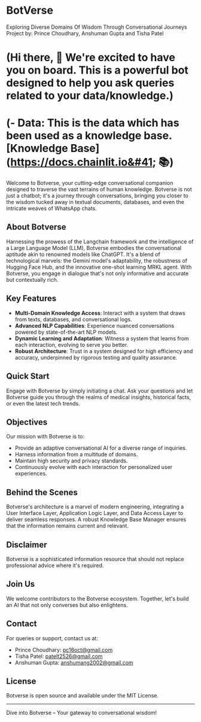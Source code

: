 # BotVerse
Exploring Diverse Domains Of Wisdom Through Conversational Journeys
Project by: Prince Choudhary, Anshuman Gupta and Tisha Patel

# (Hi there, 👋 We're excited to have you on board. This is a powerful bot designed to help you ask queries related to your data/knowledge.)

# (- **Data:** This is the data which has been used as a knowledge base. [Knowledge Base]&#40;https://docs.chainlit.io&#41; 📚)

Welcome to Botverse, your cutting-edge conversational companion designed to traverse the vast terrains of human knowledge. Botverse is not just a chatbot; it's a journey through conversations, bringing you closer to the wisdom tucked away in textual documents, databases, and even the intricate weaves of WhatsApp chats.

## About Botverse

Harnessing the prowess of the Langchain framework and the intelligence of a Large Language Model (LLM), Botverse embodies the conversational aptitude akin to renowned models like ChatGPT. It's a blend of technological marvels: the Gemini model's adaptability, the robustness of Hugging Face Hub, and the innovative one-shot learning MRKL agent. With Botverse, you engage in dialogue that's not only informative and accurate but contextually rich.

## Key Features

- **Multi-Domain Knowledge Access**: Interact with a system that draws from texts, databases, and conversational logs.
- **Advanced NLP Capabilities**: Experience nuanced conversations powered by state-of-the-art NLP models.
- **Dynamic Learning and Adaptation**: Witness a system that learns from each interaction, evolving to serve you better.
- **Robust Architecture**: Trust in a system designed for high efficiency and accuracy, underpinned by rigorous testing and quality assurance.

## Quick Start

Engage with Botverse by simply initiating a chat. Ask your questions and let Botverse guide you through the realms of medical insights, historical facts, or even the latest tech trends.

## Objectives

Our mission with Botverse is to:

- Provide an adaptive conversational AI for a diverse range of inquiries.
- Harness information from a multitude of domains.
- Maintain high security and privacy standards.
- Continuously evolve with each interaction for personalized user experiences.

## Behind the Scenes

Botverse's architecture is a marvel of modern engineering, integrating a User Interface Layer, Application Logic Layer, and Data Access Layer to deliver seamless responses. A robust Knowledge Base Manager ensures that the information remains current and relevant.

## Disclaimer

Botverse is a sophisticated information resource that should not replace professional advice where it's required.

## Join Us

We welcome contributors to the Botverse ecosystem. Together, let's build an AI that not only converses but also enlightens.

## Contact

For queries or support, contact us at:

- Prince Choudhary: pc16oct@gmail.com
- Tisha Patel: patelt2526@gmail.com
- Anshuman Gupta: anshumang2002@gmail.com


## License

Botverse is open source and available under the MIT License.

---

Dive into Botverse – Your gateway to conversational wisdom!
